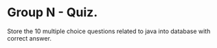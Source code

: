# Group N - Quiz.
Store the 10 multiple choice questions related to java into database with correct answer.
